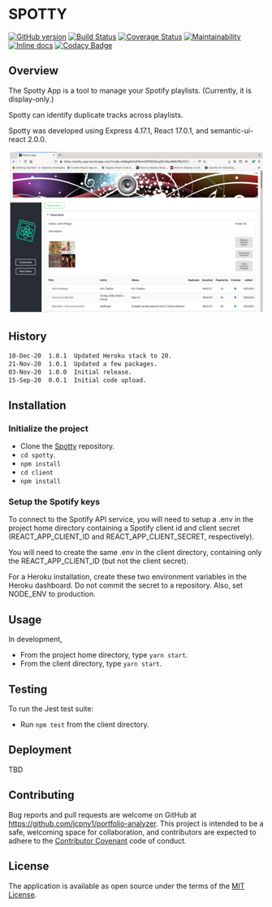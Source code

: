 # SPOTTY

[![GitHub version](https://badge.fury.io/gh/jcpny1%2Fspotty.svg)](https://badge.fury.io/gh/jcpny1%2Fspotty)
[![Build Status](https://travis-ci.org/jcpny1/spotty.svg?branch=master)](https://travis-ci.org/jcpny1/spotty)
[![Coverage Status](https://coveralls.io/repos/github/jcpny1/spotty/badge.svg?branch=master)](https://coveralls.io/github/jcpny1/spotty?branch=master)
[![Maintainability](https://api.codeclimate.com/v1/badges/2cf719fe5cd39a8faf59/maintainability)](https://codeclimate.com/github/jcpny1/spotty/maintainability)
[![Inline docs](http://inch-ci.org/github/jcpny1/spotty.svg)](http://inch-ci.org/github/jcpny1/spotty)
[![Codacy Badge](https://api.codacy.com/project/badge/Grade/00dbafbcb50c427693f4ec7126a011dc)](https://app.codacy.com/gh/jcpny1/spotty?utm_source=github.com&utm_medium=referral&utm_content=jcpny1/spotty&utm_campaign=Badge_Grade)

## Overview

The Spotty App is a tool to manage your Spotify playlists. (Currently, it is display-only.)

Spotty can identify duplicate tracks across playlists.

Spotty was developed using Express 4.17.1, React 17.0.1, and semantic-ui-react 2.0.0.

![Portfolio Analyzer Positions Page](https://github.com/jcpny1/spotty/blob/master/Screenshot-2020-11-06.png?raw=true "Spotty Home Page")

## History
```
10-Dec-20  1.0.1  Updated Heroku stack to 20.
21-Nov-20  1.0.1  Updated a few packages.
03-Nov-20  1.0.0  Initial release.
15-Sep-20  0.0.1  Initial code upload.
```

## Installation

### Initialize the project
* Clone the [Spotty](https://github.com/jcpny1/spotty) repository.
* `cd spotty`.
* `npm install`
* `cd client`
* `npm install`

### Setup the Spotify keys
To connect to the Spotify API service, you will need to setup a .env in the project home directory containing a Spotify client id and client secret (REACT_APP_CLIENT_ID and REACT_APP_CLIENT_SECRET, respectively).

You will need to create the same .env in the client directory, containing only the REACT_APP_CLIENT_ID (but not the client secret).

For a Heroku installation, create these two environment variables in the Heroku dashboard. Do not commit the secret to a repository. Also, set NODE_ENV to production.

## Usage

In development,
* From the project home directory, type `yarn start`.
* From the client directory, type `yarn start`.

## Testing

To run the Jest test suite:
* Run `npm test` from the client directory.

## Deployment

TBD

## Contributing

Bug reports and pull requests are welcome on GitHub at https://github.com/jcpny1/portfolio-analyzer.
This project is intended to be a safe, welcoming space for collaboration, and contributors are expected to adhere to the [Contributor Covenant](http://contributor-covenant.org) code of conduct.

## License

The application is available as open source under the terms of the [MIT License](http://opensource.org/licenses/MIT).
